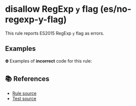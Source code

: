 # disallow RegExp `y` flag (es/no-regexp-y-flag)

This rule reports ES2015 RegExp `y` flag as errors.

## Examples

⛔ Examples of **incorrect** code for this rule:

<eslint-playground type="bad" code="/*eslint es/no-regexp-y-flag: error */
const r1 = /foo/y
" />

## 📚 References

- [Rule source](https://github.com/mysticatea/eslint-plugin-es/blob/v3.0.1/lib/rules/no-regexp-y-flag.js)
- [Test source](https://github.com/mysticatea/eslint-plugin-es/blob/v3.0.1/tests/lib/rules/no-regexp-y-flag.js)
